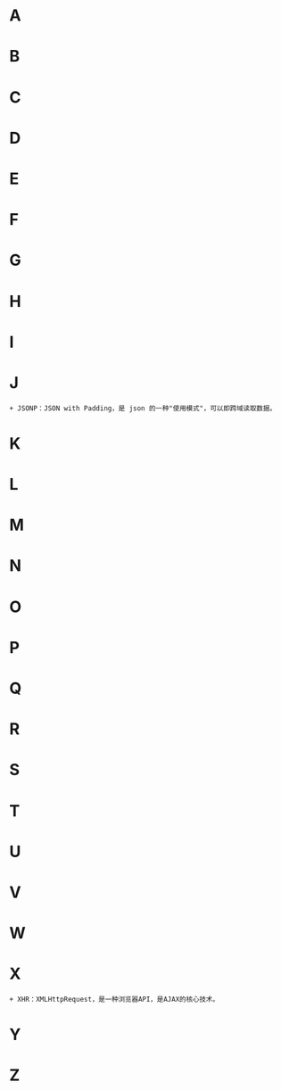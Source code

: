 # A

# B

# C

# D

# E

# F

# G

# H

# I

# J
	+ JSONP：JSON with Padding，是 json 的一种"使用模式"，可以即跨域读取数据。

# K

# L

# M

# N

# O

# P

# Q

# R

# S

# T

# U

# V

# W

# X
	+ XHR：XMLHttpRequest，是一种浏览器API，是AJAX的核心技术。

# Y

# Z